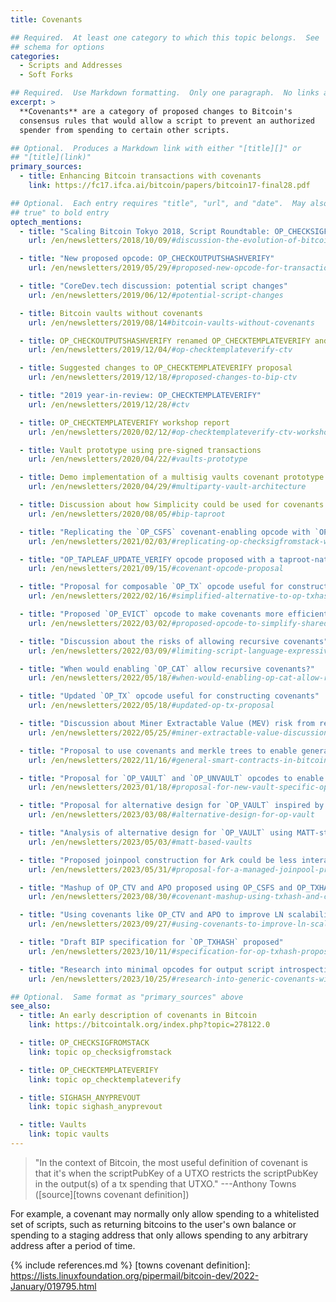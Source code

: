 ```yaml
---
title: Covenants

## Required.  At least one category to which this topic belongs.  See
## schema for options
categories:
  - Scripts and Addresses
  - Soft Forks

## Required.  Use Markdown formatting.  Only one paragraph.  No links allowed.
excerpt: >
  **Covenants** are a category of proposed changes to Bitcoin's
  consensus rules that would allow a script to prevent an authorized
  spender from spending to certain other scripts.

## Optional.  Produces a Markdown link with either "[title][]" or
## "[title](link)"
primary_sources:
  - title: Enhancing Bitcoin transactions with covenants
    link: https://fc17.ifca.ai/bitcoin/papers/bitcoin17-final28.pdf

## Optional.  Each entry requires "title", "url", and "date".  May also use "feature:
## true" to bold entry
optech_mentions:
  - title: "Scaling Bitcoin Tokyo 2018, Script Roundtable: OP_CHECKSIGFROMSTACK"
    url: /en/newsletters/2018/10/09/#discussion-the-evolution-of-bitcoin-script

  - title: "New proposed opcode: OP_CHECKOUTPUTSHASHVERIFY"
    url: /en/newsletters/2019/05/29/#proposed-new-opcode-for-transaction-output-commitments

  - title: "CoreDev.tech discussion: potential script changes"
    url: /en/newsletters/2019/06/12/#potential-script-changes

  - title: Bitcoin vaults without covenants
    url: /en/newsletters/2019/08/14#bitcoin-vaults-without-covenants

  - title: OP_CHECKOUTPUTSHASHVERIFY renamed OP_CHECKTEMPLATEVERIFY and updated
    url: /en/newsletters/2019/12/04/#op-checktemplateverify-ctv

  - title: Suggested changes to OP_CHECKTEMPLATEVERIFY proposal
    url: /en/newsletters/2019/12/18/#proposed-changes-to-bip-ctv

  - title: "2019 year-in-review: OP_CHECKTEMPLATEVERIFY"
    url: /en/newsletters/2019/12/28/#ctv

  - title: OP_CHECKTEMPLATEVERIFY workshop report
    url: /en/newsletters/2020/02/12/#op-checktemplateverify-ctv-workshop

  - title: Vault prototype using pre-signed transactions
    url: /en/newsletters/2020/04/22/#vaults-prototype

  - title: Demo implementation of a multisig vaults covenant prototype
    url: /en/newsletters/2020/04/29/#multiparty-vault-architecture

  - title: Discussion about how Simplicity could be used for covenants
    url: /en/newsletters/2020/08/05/#bip-taproot

  - title: "Replicating the `OP_CSFS` covenant-enabling opcode with `OP_CAT` and schnorr signatures"
    url: /en/newsletters/2021/02/03/#replicating-op-checksigfromstack-with-bip340-and-op-cat

  - title: "OP_TAPLEAF_UPDATE_VERIFY opcode proposed with a taproot-native covenant design"
    url: /en/newsletters/2021/09/15/#covenant-opcode-proposal

  - title: "Proposal for composable `OP_TX` opcode useful for constructing covenants"
    url: /en/newsletters/2022/02/16/#simplified-alternative-to-op-txhash

  - title: "Proposed `OP_EVICT` opcode to make covenants more efficient"
    url: /en/newsletters/2022/03/02/#proposed-opcode-to-simplify-shared-utxo-ownership

  - title: "Discussion about the risks of allowing recursive covenants"
    url: /en/newsletters/2022/03/09/#limiting-script-language-expressiveness

  - title: "When would enabling `OP_CAT` allow recursive covenants?"
    url: /en/newsletters/2022/05/18/#when-would-enabling-op-cat-allow-recursive-covenants

  - title: "Updated `OP_TX` opcode useful for constructing covenants"
    url: /en/newsletters/2022/05/18/#updated-op-tx-proposal

  - title: "Discussion about Miner Extractable Value (MEV) risk from recursive covenants"
    url: /en/newsletters/2022/05/25/#miner-extractable-value-discussion

  - title: "Proposal to use covenants and merkle trees to enable generalized smart contracts"
    url: /en/newsletters/2022/11/16/#general-smart-contracts-in-bitcoin-via-covenants

  - title: "Proposal for `OP_VAULT` and `OP_UNVAULT` opcodes to enable convenant-based valuts"
    url: /en/newsletters/2023/01/18/#proposal-for-new-vault-specific-opcodes

  - title: "Proposal for alternative design for `OP_VAULT` inspired by `OP_TLUV`"
    url: /en/newsletters/2023/03/08/#alternative-design-for-op-vault

  - title: "Analysis of alternative design for `OP_VAULT` using MATT-style covenants"
    url: /en/newsletters/2023/05/03/#matt-based-vaults

  - title: "Proposed joinpool construction for Ark could be less interactive with covenants"
    url: /en/newsletters/2023/05/31/#proposal-for-a-managed-joinpool-protocol

  - title: "Mashup of OP_CTV and APO proposed using OP_CSFS and OP_TXHASH"
    url: /en/newsletters/2023/08/30/#covenant-mashup-using-txhash-and-csfs

  - title: "Using covenants like OP_CTV and APO to improve LN scalability"
    url: /en/newsletters/2023/09/27/#using-covenants-to-improve-ln-scalability

  - title: "Draft BIP specification for `OP_TXHASH` proposed"
    url: /en/newsletters/2023/10/11/#specification-for-op-txhash-proposed

  - title: "Research into minimal opcodes for output script introspection to enable covenants"
    url: /en/newsletters/2023/10/25/#research-into-generic-covenants-with-minimal-script-language-changes

## Optional.  Same format as "primary_sources" above
see_also:
  - title: An early description of covenants in Bitcoin
    link: https://bitcointalk.org/index.php?topic=278122.0

  - title: OP_CHECKSIGFROMSTACK
    link: topic op_checksigfromstack

  - title: OP_CHECKTEMPLATEVERIFY
    link: topic op_checktemplateverify

  - title: SIGHASH_ANYPREVOUT
    link: topic sighash_anyprevout

  - title: Vaults
    link: topic vaults
---
```

> "In the context of Bitcoin, the most useful definition of
> covenant is that it's when the scriptPubKey of a UTXO restricts the
> scriptPubKey in the output(s) of a tx spending that UTXO."  ---Anthony
> Towns ([source][towns covenant definition])

For example, a covenant may normally only allow spending to a
whitelisted set of scripts, such as returning bitcoins to the user's own
balance or spending to a staging address that only allows spending to
any arbitrary address after a period of time.

{% include references.md %}
[towns covenant definition]: https://lists.linuxfoundation.org/pipermail/bitcoin-dev/2022-January/019795.html
